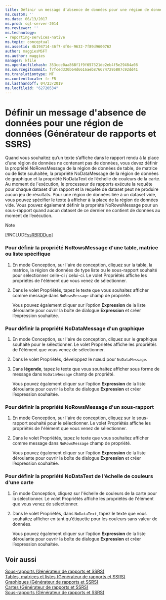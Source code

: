 ```yaml
---
title: Définir un message d’absence de données pour une région de données (Générateur de rapports et SSRS) | Microsoft Docs
ms.custom: ''
ms.date: 06/13/2017
ms.prod: sql-server-2014
ms.reviewer: ''
ms.technology:
- reporting-services-native
ms.topic: conceptual
ms.assetid: 4b194714-46f7-4f0e-9632-7f89d9600762
author: maggiesMSFT
ms.author: maggies
manager: kfile
ms.openlocfilehash: 353cce0aa868f1f9f657321de2eb4f5e29484a08
ms.sourcegitcommit: f7fced330b64d6616aeb8766747295807c92dd41
ms.translationtype: MT
ms.contentlocale: fr-FR
ms.lasthandoff: 04/23/2019
ms.locfileid: "62720534"
---
```

# <a name="set-a-no-data-message-for-a-data-region-report-builder-and-ssrs"></a>Définir un message d'absence de données pour une région de données (Générateur de rapports et SSRS)
  Quand vous souhaitez qu’un texte s’affiche dans le rapport rendu à la place d’une région de données ne contenant pas de données, vous devez définir la propriété NoRowsMessage de la région de données de table, de matrice ou de liste souhaitée, la propriété NoDataMessage de la région de données de graphique et la propriété NoDataText de l’échelle de couleurs de la carte. Au moment de l'exécution, le processeur de rapports exécute la requête pour chaque dataset d'un rapport et la requête de dataset peut ne produire aucun jeu de résultats. Pour une région de données liée à un dataset vide, vous pouvez spécifier le texte à afficher à la place de la région de données vide. Vous pouvez également définir la propriété NoRowsMessage pour un sous-rapport quand aucun dataset de ce dernier ne contient de données au moment de l’exécution.  
  
> [!NOTE]  
>  [!INCLUDE[ssRBRDDup](../../includes/ssrbrddup-md.md)]  
  
### <a name="to-set-the-norowsmessage-property-for-a-table-matrix-or-list"></a>Pour définir la propriété NoRowsMessage d'une table, matrice ou liste spécifique  
  
1.  En mode Conception, sur l'aire de conception, cliquez sur la table, la matrice, la région de données de type liste ou le sous-rapport souhaité pour sélectionner celle-ci / celui-ci. Le volet Propriétés affiche les propriétés de l'élément que vous venez de sélectionner.  
  
2.  Dans le volet Propriétés, tapez le texte que vous souhaitez afficher comme message dans `NoRowsMessage` champ de propriété.  
  
     Vous pouvez également cliquer sur l’option **Expression** de la liste déroulante pour ouvrir la boîte de dialogue **Expression** et créer l’expression souhaitée.  
  
### <a name="to-set-the-nodatamessage-property-for-a-chart"></a>Pour définir la propriété NoDataMessage d'un graphique  
  
1.  En mode Conception, sur l'aire de conception, cliquez sur le graphique souhaité pour le sélectionner. Le volet Propriétés affiche les propriétés de l'élément que vous venez de sélectionner.  
  
2.  Dans le volet Propriétés, développez le nœud pour `NoDataMessage`.  
  
3.  Dans **légende**, tapez le texte que vous souhaitez afficher sous forme de message dans `NoDataMessage` champ de propriété.  
  
     Vous pouvez également cliquer sur l’option **Expression** de la liste déroulante pour ouvrir la boîte de dialogue **Expression** et créer l’expression souhaitée.  
  
### <a name="to-set-the-norowsmessage-for-a-subreport"></a>Pour définir la propriété NoRowsMessage d'un sous-rapport  
  
1.  En mode Conception, sur l'aire de conception, cliquez sur le sous-rapport souhaité pour le sélectionner. Le volet Propriétés affiche les propriétés de l'élément que vous venez de sélectionner.  
  
2.  Dans le volet Propriétés, tapez le texte que vous souhaitez afficher comme message dans `NoRowsMessage` champ de propriété.  
  
     Vous pouvez également cliquer sur l’option **Expression** de la liste déroulante pour ouvrir la boîte de dialogue **Expression** et créer l’expression souhaitée.  
  
### <a name="to-set-the-nodatatext-property-for-a-color-scale-for-a-map"></a>Pour définir la propriété NoDataText de l'échelle de couleurs d'une carte  
  
1.  En mode Conception, cliquez sur l'échelle de couleurs de la carte pour la sélectionner. Le volet Propriétés affiche les propriétés de l'élément que vous venez de sélectionner.  
  
2.  Dans le volet Propriétés, dans `NoDataText`, tapez le texte que vous souhaitez afficher en tant qu’étiquette pour les couleurs sans valeur de données.  
  
     Vous pouvez également cliquer sur l’option **Expression** de la liste déroulante pour ouvrir la boîte de dialogue **Expression** et créer l’expression souhaitée.  
  
## <a name="see-also"></a>Voir aussi  
 [Sous-rapports &#40;Générateur de rapports et SSRS&#41;](../report-design/subreports-report-builder-and-ssrs.md)   
 [Tables, matrices et listes &#40;Générateur de rapports et SSRS&#41;](../report-design/create-invoices-and-forms-with-lists-report-builder-and-ssrs.md)   
 [Graphiques &#40;Générateur de rapports et SSRS&#41;](../report-design/charts-report-builder-and-ssrs.md)   
 [Cartes &#40;Générateur de rapports et SSRS&#41;](../report-design/maps-report-builder-and-ssrs.md)   
 [Sous-rapports &#40;Générateur de rapports et SSRS&#41;](../report-design/subreports-report-builder-and-ssrs.md)  
  
  

